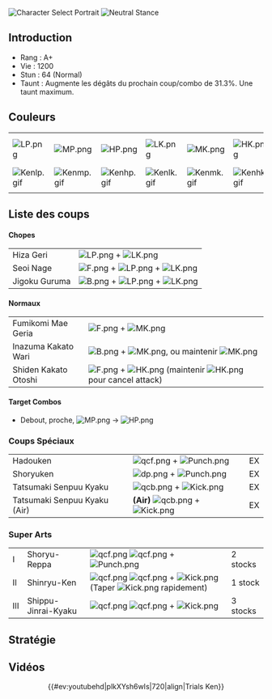 ![Character Select Portrait](Ken3sport.gif "Character Select Portrait")
![Neutral Stance](Ken3s-stance.gif "Neutral Stance")

## Introduction

- Rang : A+
- Vie : 1200
- Stun : 64 (Normal)
- Taunt : Augmente les dégâts du prochain coup/combo de 31.3%. Une taunt
  maximum.

## Couleurs

|                            |                            |                            |                            |                            |                            |                                                              |
|----------------------------|----------------------------|----------------------------|----------------------------|----------------------------|----------------------------|--------------------------------------------------------------|
| ![](LP.png "LP.png")       | ![](MP.png "MP.png")       | ![](HP.png "HP.png")       | ![](LK.png "LK.png")       | ![](MK.png "MK.png")       | ![](HK.png "HK.png")       | ![](LP.png "LP.png")![](MK.png "MK.png")![](HP.png "HP.png") |
| ![](Kenlp.gif "Kenlp.gif") | ![](Kenmp.gif "Kenmp.gif") | ![](Kenhp.gif "Kenhp.gif") | ![](Kenlk.gif "Kenlk.gif") | ![](Kenmk.gif "Kenmk.gif") | ![](Kenhk.gif "Kenhk.gif") | ![](Kenlpmkhp.gif "Kenlpmkhp.gif")                           |
|                            |                            |                            |                            |                            |                            |                                                              |

## Liste des coups

#### Chopes

|               |                                                                  |
|---------------|------------------------------------------------------------------|
| Hiza Geri     | ![](LP.png "LP.png") + ![](LK.png "LK.png")                      |
| Seoi Nage     | ![](F.png "F.png") + ![](LP.png "LP.png") + ![](LK.png "LK.png") |
| Jigoku Guruma | ![](B.png "B.png") + ![](LP.png "LP.png") + ![](LK.png "LK.png") |

#### Normaux

|                      |                                                                                               |
|----------------------|-----------------------------------------------------------------------------------------------|
| Fumikomi Mae Geria   | ![](F.png "F.png") + ![](MK.png "MK.png")                                                     |
| Inazuma Kakato Wari  | ![](B.png "B.png") + ![](MK.png "MK.png"), ou maintenir ![](MK.png "MK.png")                  |
| Shiden Kakato Otoshi | ![](F.png "F.png") + ![](HK.png "HK.png") (maintenir ![](HK.png "HK.png") pour cancel attack) |

#### Target Combos

- Debout, proche, ![](MP.png "MP.png") -\> ![](HP.png "HP.png")

### Coups Spéciaux

|                              |                                                             |     |
|------------------------------|-------------------------------------------------------------|-----|
| Hadouken                     | ![](qcf.png "qcf.png") + ![](Punch.png "Punch.png")         | EX  |
| Shoryuken                    | ![](dp.png "dp.png") + ![](Punch.png "Punch.png")           | EX  |
| Tatsumaki Senpuu Kyaku       | ![](qcb.png "qcb.png") + ![](Kick.png "Kick.png")           | EX  |
| Tatsumaki Senpuu Kyaku (Air) | **(Air)** ![](qcb.png "qcb.png") + ![](Kick.png "Kick.png") | EX  |

### Super Arts

|     |                     |                                                                                                                      |          |
|-----|---------------------|----------------------------------------------------------------------------------------------------------------------|----------|
| I   | Shoryu-Reppa        | ![](qcf.png "qcf.png") ![](qcf.png "qcf.png") + ![](Punch.png "Punch.png")                                           | 2 stocks |
| II  | Shinryu-Ken         | ![](qcf.png "qcf.png") ![](qcf.png "qcf.png") + ![](Kick.png "Kick.png") (Taper ![](Kick.png "Kick.png") rapidement) | 1 stock  |
| III | Shippu-Jinrai-Kyaku | ![](qcf.png "qcf.png") ![](qcf.png "qcf.png") + ![](Kick.png "Kick.png")                                             | 3 stocks |

## Stratégie

## Vidéos

<center>

{{#ev:youtubehd\|plkXYsh6wIs\|720\|align\|Trials Ken}}

</center>
